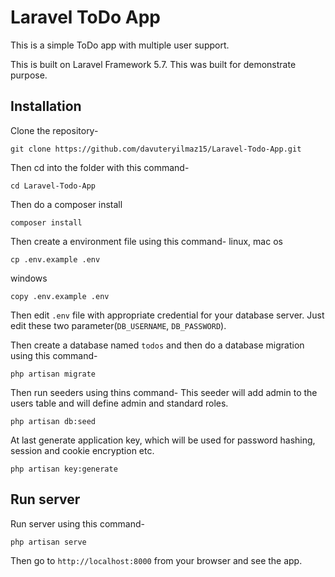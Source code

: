 # Laravel ToDo App

This is a simple ToDo app with multiple user support.

This is built on Laravel Framework 5.7. This was built for demonstrate purpose.

## Installation

Clone the repository-
```
git clone https://github.com/davuteryilmaz15/Laravel-Todo-App.git
```

Then cd into the folder with this command-
```
cd Laravel-Todo-App
```

Then do a composer install
```
composer install
```

Then create a environment file using this command-
linux, mac os
```
cp .env.example .env
```
windows
```
copy .env.example .env
```

Then edit `.env` file with appropriate credential for your database server. Just edit these two parameter(`DB_USERNAME`, `DB_PASSWORD`).

Then create a database named `todos` and then do a database migration using this command-
```
php artisan migrate
```

Then run seeders using thins command-
This seeder will add admin to the users table and will define admin and standard roles.
```
php artisan db:seed
```

At last generate application key, which will be used for password hashing, session and cookie encryption etc.
```
php artisan key:generate
```

## Run server

Run server using this command-
```
php artisan serve
```

Then go to `http://localhost:8000` from your browser and see the app.